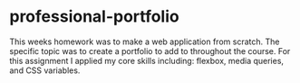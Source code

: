 # professional-portfolio

This weeks homework was to make a web application from scratch. The specific topic was to create a portfolio to add to throughout the course. For this assignment I applied my core skills including: flexbox, media queries, and CSS variables. 